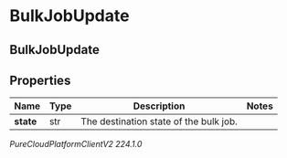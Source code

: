 # BulkJobUpdate

## BulkJobUpdate

## Properties

|Name | Type | Description | Notes|
|------------ | ------------- | ------------- | -------------|
| **state** | str | The destination state of the bulk job. | |



_PureCloudPlatformClientV2 224.1.0_

